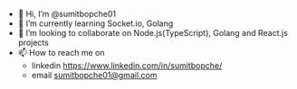 - 👋 Hi, I’m @sumitbopche01
- 🌱 I’m currently learning Socket.io, Golang
- 💞️ I’m looking to collaborate on Node.js(TypeScript), Golang and React.js projects
- 📫 How to reach me on 
  -  linkedin https://www.linkedin.com/in/sumitbopche/
  -  email sumitbopche01@gmail.com

<!---
sumitbopche01/sumitbopche01 is a ✨ special ✨ repository because its `README.md` (this file) appears on your GitHub profile.
You can click the Preview link to take a look at your changes.
--->
